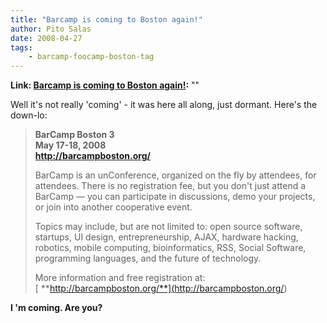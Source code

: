 ```yaml
---
title: "Barcamp is coming to Boston again!"
author: Pito Salas
date: 2008-04-27
tags:
    - barcamp-foocamp-boston-tag
---
```


**Link: [Barcamp is coming to Boston again!](None):** ""



Well it's not really 'coming' - it was here all along, just dormant. Here's
the down-lo:

> **BarCamp Boston 3  
>  May 17-18, 2008  
> <http://barcampboston.org/>**
>
> BarCamp is an unConference, organized on the fly by attendees, for
> attendees. There is no registration fee, but you don't just attend a BarCamp
> — you can participate in discussions, demo your projects, or join into
> another cooperative event.
>
> Topics may include, but are not limited to: open source software, startups,
> UI design, entrepreneurship, AJAX, hardware hacking, robotics, mobile
> computing, bioinformatics, RSS, Social Software, programming languages, and
> the future of technology.
>
> More information and free registration at:  
> [ **http://barcampboston.org/**](<http://barcampboston.org/>)

**I 'm coming. Are you?**


